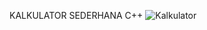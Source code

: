 KALKULATOR SEDERHANA C++
![Kalkulator](https://user-images.githubusercontent.com/96126277/197166692-3b2effed-2a35-4c93-be27-3bfd4075dc42.png)

